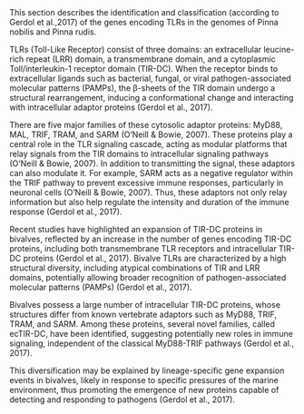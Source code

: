##


This section describes the identification and classification (according to Gerdol et al.,2017) of the genes encoding TLRs in the genomes of Pinna nobilis and Pinna rudis.

TLRs (Toll-Like Receptor) consist of three domains: an extracellular leucine-rich repeat (LRR) domain, a transmembrane domain, and a cytoplasmic Toll/interleukin-1 receptor domain (TIR-DC). When the receptor binds to extracellular ligands such as bacterial, fungal, or viral pathogen-associated molecular patterns (PAMPs), the β-sheets of the TIR domain undergo a structural rearrangement, inducing a conformational change and interacting with intracellular adaptor proteins (Gerdol et al., 2017).

There are five major families of these cytosolic adaptor proteins: MyD88, MAL, TRIF, TRAM, and SARM (O’Neill & Bowie, 2007). These proteins play a central role in the TLR signaling cascade, acting as modular platforms that relay signals from the TIR domains to intracellular signaling pathways (O’Neill & Bowie, 2007). In addition to transmitting the signal, these adaptors can also modulate it. For example, SARM acts as a negative regulator within the TRIF pathway to prevent excessive immune responses, particularly in neuronal cells (O’Neill & Bowie, 2007). Thus, these adaptors not only relay information but also help regulate the intensity and duration of the immune response (Gerdol et al., 2017).

Recent studies have highlighted an expansion of TIR-DC proteins in bivalves, reflected by an increase in the number of genes encoding TIR-DC proteins, including both transmembrane TLR receptors and intracellular TIR-DC proteins (Gerdol et al., 2017). Bivalve TLRs are characterized by a high structural diversity, including atypical combinations of TIR and LRR domains, potentially allowing broader recognition of pathogen-associated molecular patterns (PAMPs) (Gerdol et al., 2017).

Bivalves possess a large number of intracellular TIR-DC proteins, whose structures differ from known vertebrate adaptors such as MyD88, TRIF, TRAM, and SARM. Among these proteins, several novel families, called ecTIR-DC, have been identified, suggesting potentially new roles in immune signaling, independent of the classical MyD88-TRIF pathways (Gerdol et al., 2017).

This diversification may be explained by lineage-specific gene expansion events in bivalves, likely in response to specific pressures of the marine environment, thus promoting the emergence of new proteins capable of detecting and responding to pathogens (Gerdol et al., 2017).
